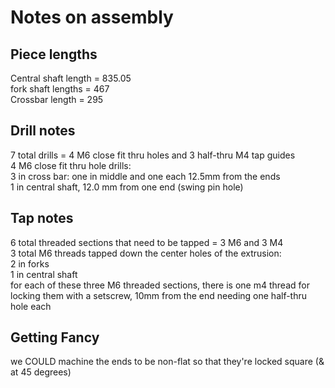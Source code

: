 # Notes on assembly
## Piece lengths
Central shaft length = 835.05  
fork shaft lengths = 467  
Crossbar length = 295  

## Drill notes
7 total drills = 4 M6 close fit thru holes and 3 half-thru M4 tap guides  
4 M6 close fit thru hole drills:  
3 in cross bar: one in middle and one each 12.5mm from the ends  
1 in central shaft, 12.0 mm from one end (swing pin hole)  

## Tap notes
6 total threaded sections that need to be tapped = 3 M6 and 3 M4  
3 total M6 threads tapped down the center holes of the extrusion:  
2 in forks  
1 in central shaft  
for each of these three M6 threaded sections, there is one m4 thread for locking them with a setscrew, 10mm from the end needing one half-thru hole each  

## Getting Fancy
we COULD machine the ends to be non-flat so that they're locked square (& at 45 degrees)  
